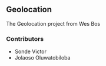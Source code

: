 ## Geolocation
The Geolocation project from Wes Bos

### Contributors 
- Sonde Victor
- Jolaoso Oluwatobiloba